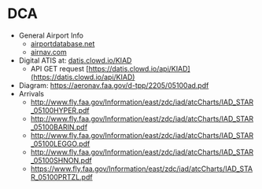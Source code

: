# DCA

* General Airport Info
  * [airportdatabase.net](https://airportdatabase.net/united-states/washington-dulles-international-airport-iad_3602.html)
  * [airnav.com](https://www.airnav.com/airport/KIAD)
* Digital ATIS at: [datis.clowd.io/KIAD](https://datis.clowd.io/KIAD)
  * API GET request [https://datis.clowd.io/api/KIAD](https://datis.clowd.io/api/KIAD)
* Diagram: https://aeronav.faa.gov/d-tpp/2205/05100ad.pdf
* Arrivals
  * http://www.fly.faa.gov/Information/east/zdc/iad/atcCharts/IAD_STAR_05100HYPER.pdf
  * http://www.fly.faa.gov/Information/east/zdc/iad/atcCharts/IAD_STAR_05100BARIN.pdf
  * http://www.fly.faa.gov/Information/east/zdc/iad/atcCharts/IAD_STAR_05100LEGGO.pdf
  * http://www.fly.faa.gov/Information/east/zdc/iad/atcCharts/IAD_STAR_05100SHNON.pdf
  * https://www.fly.faa.gov/Information/east/zdc/iad/atcCharts/IAD_STAR_05100PRTZL.pdf